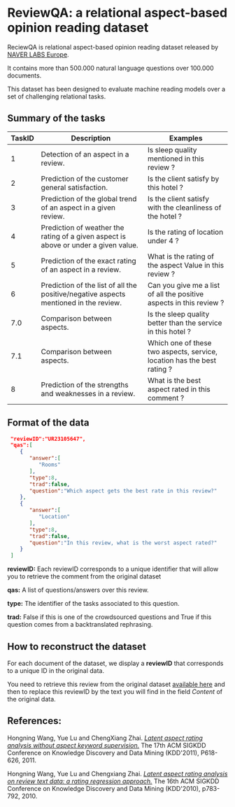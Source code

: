# ReviewQA: a relational aspect-based opinion reading dataset

ReciewQA is relational aspect-based opinion reading dataset released by [NAVER LABS Europe](http://www.europe.naverlabs.com/).

It contains more than 500.000 natural language questions over 100.000 documents.

This dataset has been designed to evaluate machine reading models over a set of challenging relational tasks.

## Summary of the tasks

| TaskID | Description                                                                          | Examples                                                                |
| ------- | ------------------------------------------------------------------------------------ | ------------------------------------------------------------------------|
| 1       | Detection of an aspect in a review.                                                  | Is sleep quality mentioned in this review ?                             |
| 2       | Prediction of the customer general satisfaction.                                     | Is the client satisfy by this hotel ?                                   |
| 3       | Prediction of the global trend of an aspect in a given review.                       | Is the client satisfy with the cleanliness of the hotel ?               |
| 4       | Prediction of weather the rating of a given aspect is above or under a given value.  | Is the rating of location under 4 ?                                     |
| 5       | Prediction of the exact rating of an aspect in a review.                             | What is the rating of the aspect Value in this review ?                 |
| 6       | Prediction of the list of all the positive/negative aspects mentioned in the review. | Can you give me a list of all the positive aspects in this review ?     |
| 7.0     | Comparison between aspects.                                                          | Is the sleep quality better than the service in this hotel ?            |
| 7.1     | Comparison between aspects.                                                          | Which one of these two aspects, service, location has the best rating ? |
| 8       | Prediction of the strengths and weaknesses in a review.                              | What is the best aspect rated in this comment ?                         |



## Format of the data
```json
 "reviewID":"UR23105647",
 "qas":[
    {
       "answer":[
          "Rooms"
       ],
       "type":8,
       "trad":false,
       "question":"Which aspect gets the best rate in this review?"
    },
    {
       "answer":[
          "Location"
       ],
       "type":8,
       "trad":false,
       "question":"In this review, what is the worst aspect rated?"
    }
 ] 
```

**reviewID:** Each reviewID corresponds to a unique identifier that will allow you to retrieve the comment from the original dataset 

**qas:** A list of questions/answers over this review.

**type:** The identifier of the tasks associated to this question.

**trad:** False if this is one of the crowdsourced questions and True if this question comes from a backtranslated rephrasing.

## How to reconstruct the dataset
For each document of the dataset, we display a **reviewID** that corresponds to a unique ID in the original data.

You need to retrieve this review from the original dataset [available here](http://times.cs.uiuc.edu/~wang296/Data/LARA/TripAdvisor/TripAdvisorJson.tar.bz2) and then to replace this reviewID by the text you will find in the field *Content* of the original data.

## References:

Hongning Wang, Yue Lu and ChengXiang Zhai. [*Latent aspect rating analysis without aspect keyword supervision.*](http://times.cs.uiuc.edu/~wang296/paper/p618.pdf) The 17th ACM SIGKDD Conference on Knowledge Discovery and Data Mining (KDD'2011), P618-626, 2011. 

Hongning Wang, Yue Lu and Chengxiang Zhai. [*Latent aspect rating analysis on review text data: a rating regression approach.*](https://dl.acm.org/citation.cfm?id=1835903) The 16th ACM SIGKDD Conference on Knowledge Discovery and Data Mining (KDD'2010), p783-792, 2010. 
